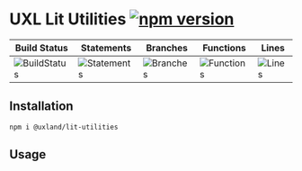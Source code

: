 # UXL Lit Utilities [![npm version](https://badge.fury.io/js/%40uxland%2Flit-utilities.svg)](https://badge.fury.io/js/%40uxland%2Flit-utilities)

| Build Status                                    | Statements                                    | Branches                                  | Functions                                   | Lines                               |
| ----------------------------------------------- | --------------------------------------------- | ----------------------------------------- | ------------------------------------------- | ----------------------------------- |
| ![BuildStatus](#buildstatus# "Building Status") | ![Statements](#statements# "Make me better!") | ![Branches](#branches# "Make me better!") | ![Functions](#functions# "Make me better!") | ![Lines](#lines# "Make me better!") |

## Installation

`npm i @uxland/lit-utilities`

## Usage
